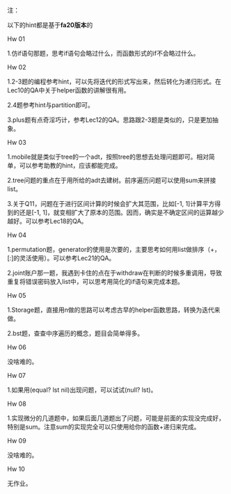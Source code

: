 注：

以下的hint都是基于**fa20版本**的

Hw 01

1.仿if语句那题，思考if语句会略过什么，而函数形式的if不会略过什么。

Hw 02

1.2-3题的编程参考hint，可以先将迭代的形式写出来，然后转化为递归形式。在Lec10的QA中关于helper函数的讲解很有用。

2.4题参考hint与partition即可。

3.plus题有点奇淫巧计，参考Lec12的QA。思路跟2-3题是类似的，只是更加抽象。

Hw 03

1.mobile就是类似于tree的一个adt，按照tree的思想去处理问题即可。相对简单，可以参考助教的hint，应该都能完成。

2.tree问题的重点在于用所给的adt去建树。前序遍历问题可以使用sum来拼接list。

3.关于Q11，问题在于进行区间计算的时候会扩大其范围，比如[-1, 1]计算平方得到的还是[-1, 1]，就变相扩大了原本的范围。因而，确实是不确定区间的运算越少越好。可以参考Lec18的QA。

Hw 04

1.permutation题，generator的使用是次要的，主要思考如何用list做排序（+，[:]的灵活使用）。可以参考Lec21的QA。

2.joint账户那一题，我遇到卡住的点在于withdraw在判断的时候多重调用，导致重复将错误密码放入list中，可以思考用简化的if语句来完成本题。

Hw 05

1.Storage题，直接用n做的思路可以考虑古早的helper函数思路，转换为迭代来做。

2.bst题，查查中序遍历的概念，题目会简单得多。

Hw 06

没啥难的。

Hw 07

1.如果用(equal? lst nil)出现问题，可以试试(null? lst)。

Hw 08

1.实现微分的几道题中，如果后面几道题出了问题，可能是前面的实现没完成好，特别是sum。注意sum的实现完全可以只使用给你的函数+递归来完成。

Hw 09

没啥难的。

Hw 10

无作业。
